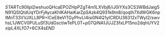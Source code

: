 $START$c90llpl2wshuoQHcaEPOZHpPZgT4m1LXVbj6/iJ0iYXs3CS3WBdJaig5N91QSIQtdUqYDrFjAycaKhIKAHaiKarZpSAzk4Q931k6tn8/qoqIh7XdWGK6npIMnT33VVJXLL8PR+ICeE8eVlTGyPhvLl4isi0N4Q1yICRDU36312xTWyI2/swvhsL1JWCV0PULuSf3UdGsctiwTePL0T+p07QiNA1JUJZ3fxLP15no2dqhUYV2xipL4XLfO7+6CX4s$END$